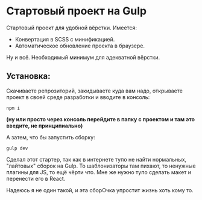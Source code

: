 # Стартовый проект на Gulp

Стартовый проект для удобной вёрстки. Имеется:

- Конвертация в SCSS с минификацией.
- Автоматическое обновление проекта в браузере.

Ну и всё. Необходимый минимум для адекватной вёрстки. 

## Установка:

Скачиваете репрозиторий, закидываете куда вам надо, открываете проект в своей среде разработки и вводите в консоль:
```
npm i
```
__(ну или просто через консоль перейдите в папку с проектом и там это введите, не принципиально)__

А затем, что бы запустить сборку:
```
gulp dev
```

Сделал этот стартер, так как в интернете тупо не найти нормальных, "лайтовых" сборок на Gulp. То шаблонизаторы там пихают, то ненужные плагины для JS, то ещё чёрти что. Мне же нужно тупо сделать макет и перенести его в React.

Надеюсь я не один такой, и эта сборОчка упростит жизнь хоть кому то.
